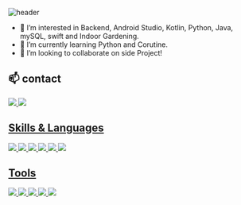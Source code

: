 ![header](https://capsule-render.vercel.app/api?type=waving&color=5CD853&height=190&section=header&text=JooMin&fontColor=FFFFFF&fontSize=50&fontAlignY=35)

- 👀 I’m interested in Backend, Android Studio, Kotlin, Python, Java, mySQL, swift and Indoor Gardening.
- 🌱 I’m currently learning Python and Corutine.
- 💞️ I’m looking to collaborate on side Project!

## 📫 contact 

<a href="mailto:joominl15@gmail.com"><img src="https://img.shields.io/badge/-joominl15%40gmail.com-red"/> <a href="https://joominl.tistory.com/"><img src="https://img.shields.io/badge/-blog-009DC7">


## Skills & Languages

<img src="https://img.shields.io/badge/Android-3DDC84?style=flat-square&logo=Android&logoColor=white"/> <img src="https://img.shields.io/badge/JAVA-007396?style=flat-square&logo=java&logoColor=white"> <img src="https://img.shields.io/badge/Kotlin-7F52FF?style=flat-square&logo=Kotlin&logoColor=white"/> 
<img src="https://img.shields.io/badge/MariaDb-003545?style=flat-square&logo=MariaDb&logoColor=white"/> <img src="https://img.shields.io/badge/mysql-4479A1?style=flat-square&logo=mysql&logoColor=white">
<img src="https://img.shields.io/badge/Python-3766AB?style=flat-square&logo=Python&logoColor=white"/> 



## Tools

<img src="https://img.shields.io/badge/AndroidStudio-3DDC84?style=flat-square&logo=AndroidStudio&logoColor=white"/> <img src="https://img.shields.io/badge/VisualStudioCode-007ACC?style=flat-square&logo=VisualStudioCode&logoColor=white"/> <img src="https://img.shields.io/badge/Slack-4A154B?style=flat-square&logo=Slack&logoColor=white"/>  <img src="https://img.shields.io/badge/Figma-F24E1E?style=flat-square&logo=Figma&logoColor=white"/>  <img src="https://img.shields.io/badge/Github-181717?style=flat-square&logo=Github&logoColor=white"/> 



<!---
jmnl225/jmnl225 is a ✨ special ✨ repository because its `README.md` (this file) appears on your GitHub profile.
You can click the Preview link to take a look at your changes.
--->
